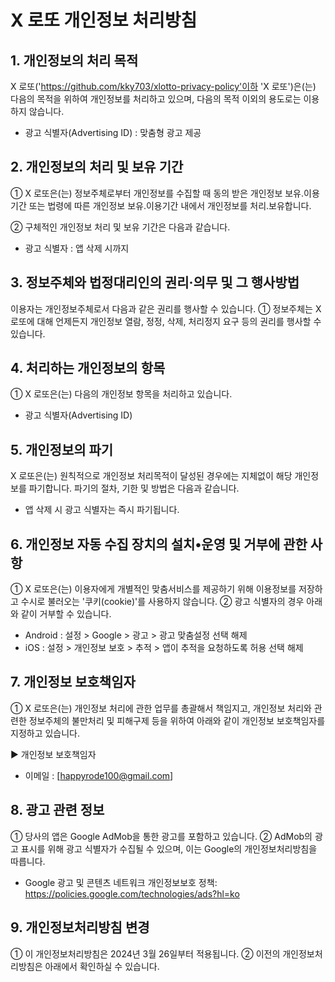 # X 로또 개인정보 처리방침

## 1. 개인정보의 처리 목적
X 로또('https://github.com/kky703/xlotto-privacy-policy'이하 'X 로또')은(는) 다음의 목적을 위하여 개인정보를 처리하고 있으며, 다음의 목적 이외의 용도로는 이용하지 않습니다.

- 광고 식별자(Advertising ID) : 맞춤형 광고 제공

## 2. 개인정보의 처리 및 보유 기간
① X 로또은(는) 정보주체로부터 개인정보를 수집할 때 동의 받은 개인정보 보유․이용기간 또는 법령에 따른 개인정보 보유․이용기간 내에서 개인정보를 처리․보유합니다.

② 구체적인 개인정보 처리 및 보유 기간은 다음과 같습니다.
- 광고 식별자 : 앱 삭제 시까지

## 3. 정보주체와 법정대리인의 권리·의무 및 그 행사방법
이용자는 개인정보주체로서 다음과 같은 권리를 행사할 수 있습니다.
① 정보주체는 X 로또에 대해 언제든지 개인정보 열람, 정정, 삭제, 처리정지 요구 등의 권리를 행사할 수 있습니다.

## 4. 처리하는 개인정보의 항목
① X 로또은(는) 다음의 개인정보 항목을 처리하고 있습니다.
- 광고 식별자(Advertising ID)

## 5. 개인정보의 파기
X 로또은(는) 원칙적으로 개인정보 처리목적이 달성된 경우에는 지체없이 해당 개인정보를 파기합니다. 파기의 절차, 기한 및 방법은 다음과 같습니다.
- 앱 삭제 시 광고 식별자는 즉시 파기됩니다.

## 6. 개인정보 자동 수집 장치의 설치•운영 및 거부에 관한 사항
① X 로또은(는) 이용자에게 개별적인 맞춤서비스를 제공하기 위해 이용정보를 저장하고 수시로 불러오는 '쿠키(cookie)'를 사용하지 않습니다.
② 광고 식별자의 경우 아래와 같이 거부할 수 있습니다.
- Android : 설정 > Google > 광고 > 광고 맞춤설정 선택 해제
- iOS : 설정 > 개인정보 보호 > 추적 > 앱이 추적을 요청하도록 허용 선택 해제

## 7. 개인정보 보호책임자
① X 로또은(는) 개인정보 처리에 관한 업무를 총괄해서 책임지고, 개인정보 처리와 관련한 정보주체의 불만처리 및 피해구제 등을 위하여 아래와 같이 개인정보 보호책임자를 지정하고 있습니다.

▶ 개인정보 보호책임자
- 이메일 : [happyrode100@gmail.com]

## 8. 광고 관련 정보
① 당사의 앱은 Google AdMob을 통한 광고를 포함하고 있습니다.
② AdMob의 광고 표시를 위해 광고 식별자가 수집될 수 있으며, 이는 Google의 개인정보처리방침을 따릅니다.
- Google 광고 및 콘텐츠 네트워크 개인정보보호 정책: https://policies.google.com/technologies/ads?hl=ko

## 9. 개인정보처리방침 변경
① 이 개인정보처리방침은 2024년 3월 26일부터 적용됩니다.
② 이전의 개인정보처리방침은 아래에서 확인하실 수 있습니다.
